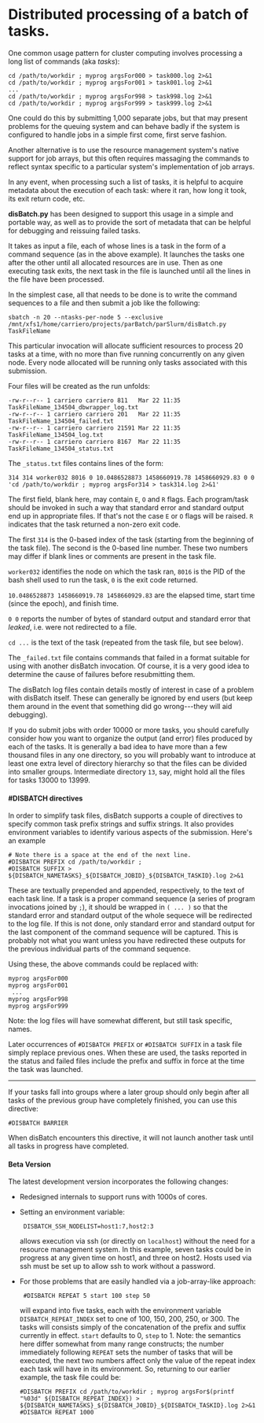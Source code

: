 Distributed processing of a batch of tasks.
===========================================

One common usage pattern for cluster computing involves processing a
long list of commands (aka *tasks*):

    cd /path/to/workdir ; myprog argsFor000 > task000.log 2>&1
    cd /path/to/workdir ; myprog argsFor001 > task001.log 2>&1
    ... 
    cd /path/to/workdir ; myprog argsFor998 > task998.log 2>&1
    cd /path/to/workdir ; myprog argsFor999 > task999.log 2>&1

One could do this by submitting 1,000 separate jobs, but that may
present problems for the queuing system and can behave badly if the
system is configured to handle jobs in a simple first come, first serve
fashion.

Another alternative is to use the resource management system's native
support for job arrays, but this often requires massaging the commands
to reflect syntax specific to a particular system's implementation of
job arrays.

In any event, when processing such a list of tasks, it is helpful to
acquire metadata about the execution of each task: where it ran, how
long it took, its exit return code, etc.

**disBatch.py** has been designed to support this usage in a simple and
portable way, as well as to provide the sort of metadata that can be
helpful for debugging and reissuing failed tasks.

It takes as input a file, each of whose lines is a task in the form of a
command sequence (as in the above example). It launches the tasks one
after the other until all allocated resources are in use. Then as one
executing task exits, the next task in the file is launched until all
the lines in the file have been processed.

In the simplest case, all that needs to be done is to write the command
sequences to a file and then submit a job like the following:

    sbatch -n 20 --ntasks-per-node 5 --exclusive /mnt/xfs1/home/carriero/projects/parBatch/parSlurm/disBatch.py TaskFileName

This particular invocation will allocate sufficient resources to process
20 tasks at a time, with no more than five running concurrently on any
given node. Every node allocated will be running only tasks associated
with this submission.

Four files will be created as the run unfolds:

    -rw-r--r-- 1 carriero carriero 811   Mar 22 11:35 TaskFileName_134504_dbwrapper_log.txt
    -rw-r--r-- 1 carriero carriero 201   Mar 22 11:35 TaskFileName_134504_failed.txt
    -rw-r--r-- 1 carriero carriero 21591 Mar 22 11:35 TaskFileName_134504_log.txt
    -rw-r--r-- 1 carriero carriero 8167  Mar 22 11:35 TaskFileName_134504_status.txt

The `_status.txt` files contains lines of the form:

    314 314 worker032 8016 0 10.0486528873 1458660919.78 1458660929.83 0 0 'cd /path/to/workdir ; myprog argsFor314 > task314.log 2>&1'

The first field, blank here, may contain `E`, `O` and `R` flags.
Each program/task should be invoked in such a way that standard error
and standard output end up in appropriate files. If that's not the case
`E` or `O` flags will be raised. `R` indicates that the task
returned a non-zero exit code.

The first `314` is the 0-based index of the task (starting from the
beginning of the task file). The second is the 0-based line number.
These two numbers may differ if blank lines or comments are present in
the task file.

`worker032` identifies the node on which the task ran, `8016` is the
PID of the bash shell used to run the task, `0` is the exit code
returned.

`10.0486528873 1458660919.78 1458660929.83` are the elapsed time,
start time (since the epoch), and finish time.

`0 0` reports the number of bytes of standard output and standard
error that *leaked*, i.e. were not redirected to a file.

`cd ...` is the text of the task (repeated from the task file, but
see below).

The `_failed.txt` file contains commands that failed in a format
suitable for using with another disBatch invocation. Of course, it is a
very good idea to determine the cause of failures before resubmitting
them.

The disBatch log files contain details mostly of interest in case of a
problem with disBatch itself. These can generally be ignored by end
users (but keep them around in the event that something did go
wrong---they will aid debugging).

If you do submit jobs with order 10000 or more tasks, you should
carefully consider how you want to organize the output (and error) files
produced by each of the tasks. It is generally a bad idea to have more
than a few thousand files in any one directory, so you will probably
want to introduce at least one extra level of directory hierarchy so
that the files can be divided into smaller groups. Intermediate
directory `13`, say, might hold all the files for tasks 13000 to
13999.

#### \#DISBATCH directives

In order to simplify task files, disBatch supports a couple of
directives to specify common task prefix strings and suffix strings. It
also provides environment variables to identify various aspects of the
submission. Here's an example

    # Note there is a space at the end of the next line.
    #DISBATCH PREFIX cd /path/to/workdir ; 
    #DISBATCH SUFFIX > ${DISBATCH_NAMETASKS}_${DISBATCH_JOBID}_${DISBATCH_TASKID}.log 2>&1

These are textually prepended and appended, respectively, to the text of
each task line. If a task is a proper command sequence (a series of
program invocations joined by `;`), it should be wrapped in `( ...
)` so that the standard error and standard output of the whole sequece
will be redirected to the log file. If this is not done, only standard
error and standard output for the last component of the command sequence
will be captured. This is probably not what you want unless you have
redirected these outputs for the previous individual parts of the
command sequence.

Using these, the above commands could be replaced with:

    myprog argsFor000
    myprog argsFor001 
     ... 
    myprog argsFor998
    myprog argsFor999 

Note: the log files will have somewhat different, but still task
specific, names.

Later occurrences of `#DISBATCH PREFIX` or `#DISBATCH SUFFIX` in a task
file simply replace previous ones. When these are used, the tasks
reported in the status and failed files include the prefix and suffix in
force at the time the task was launched.

------------------------------------------------------------------------

If your tasks fall into groups where a later group should only begin
after all tasks of the previous group have completely finished, you can
use this directive:

    #DISBATCH BARRIER

When disBatch encounters this directive, it will not launch another task
until all tasks in progress have completed.

#### Beta Version

The latest development version incorporates the following changes:

-   Redesigned internals to support runs with 1000s of cores.

-   Setting an environment variable:

         DISBATCH_SSH_NODELIST=host1:7,host2:3 

    allows execution via ssh (or directly on `localhost`) without the
    need for a resource management system. In this example, seven tasks
    could be in progress at any given time on host1, and three on host2.
    Hosts used via ssh must be set up to allow ssh to work without a
    password.

-   For those problems that are easily handled via a job-array-like
    approach:
     
         #DISBATCH REPEAT 5 start 100 step 50

    will expand into five tasks, each with the environment variable
    `DISBATCH_REPEAT_INDEX` set to one of 100, 150, 200, 250, or 300.
    The tasks will consists simply of the concatenation of the prefix
    and suffix currently in effect. `start` defaults to 0, `step`
    to 1. Note: the semantics here differ somewhat from many range
    constructs; the number immediately following `REPEAT` sets the
    number of tasks that will be executed, the next two numbers affect
    only the value of the repeat index each task will have in its
    environment. So, returning to our earlier example, the task file
    could be:

        #DISBATCH PREFIX cd /path/to/workdir ; myprog argsFor$(printf "%03d" ${DISBATCH_REPEAT_INDEX}) > ${DISBATCH_NAMETASKS}_${DISBATCH_JOBID}_${DISBATCH_TASKID}.log 2>&1
        #DISBATCH REPEAT 1000
